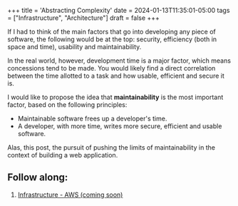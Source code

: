 +++
title = 'Abstracting Complexity'
date = 2024-01-13T11:35:01-05:00
tags = ["Infrastructure", "Architecture"]
draft = false
+++

If I had to think of the main factors that go into developing any piece of software, the following would be at the top: security, efficiency (both in space and time), usability and maintainability.

In the real world, however, development time is a major factor, which means concessions tend to be made. You would likely find a direct correlation between the time allotted to a task and how usable, efficient and secure it is. 

I would like to propose the idea that **maintainability** is the most important factor, based on the following principles: 

- Maintainable software frees up a developer's time. 
- A developer, with more time, writes more secure, efficient and usable software.

Alas, this post, the pursuit of pushing the limits of maintainability in the context of building a web application.

## Follow along: 
1. [Infrastructure - AWS (coming soon)](#)
<!-- 1. [Infrastructure - AWS](http://localhost:1313/notes/abstracting-complexity/infrastructure/) -->
